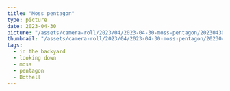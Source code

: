 ```yaml
---
title: "Moss pentagon"
type: picture
date: 2023-04-30
picture: "/assets/camera-roll/2023/04/2023-04-30-moss-pentagon/20230430_212218541_iOS.jpg"
thumbnail: "/assets/camera-roll/2023/04/2023-04-30-moss-pentagon/20230430_212218541_iOS-thumbnail.jpg"
tags:
  - in the backyard
  - looking down
  - moss
  - pentagon
  - Bothell
---
```

